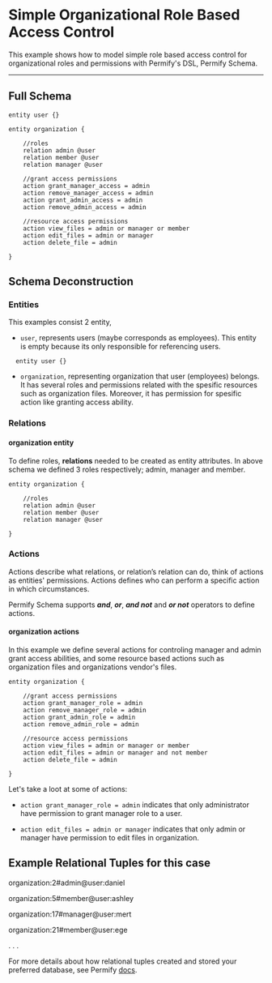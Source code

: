 # Simple Organizational Role Based Access Control

This example shows how to model simple role based access control for organizational roles and permissions with Permify's DSL, Permify Schema.

-------

## Full Schema

```perm
entity user {} 

entity organization {

    //roles 
    relation admin @user    
    relation member @user    
    relation manager @user    

    //grant access permissions
    action grant_manager_access = admin
    action remove_manager_access = admin
    action grant_admin_access = admin
    action remove_admin_access = admin

    //resource access permissions
    action view_files = admin or manager or member
    action edit_files = admin or manager
    action delete_file = admin 

} 
```

## Schema Deconstruction

### Entities

This examples consist 2 entity, 

- `user`, represents users (maybe corresponds as employees). This entity is empty because its only responsible for referencing users.

```perm
  entity user {}
```

- `organization`, representing organization that user (employees) belongs. It has several roles and permissions related with the spesific resources such as organization files. Moreover, it has permission for spesific action like granting access ability.

### Relations

#### organization entity

To define roles, **relations** needed to be created as entity attributes. In above schema we defined 3 roles respectively; admin, manager and member. 

```perm
entity organization {

    //roles 
    relation admin @user    
    relation member @user    
    relation manager @user    

}
```
### Actions

Actions describe what relations, or relation’s relation can do, think of actions as entities' permissions. Actions defines who can perform a specific action in which circumstances.

Permify Schema supports ***and***, ***or***, ***and not*** and ***or not*** operators to define actions. 

#### organization actions

In this example we define several actions for controling manager and admin grant access abilities, and some resource based 
actions such as organization files and organizations vendor's files.

```perm
entity organization {

    //grant access permissions
    action grant_manager_role = admin
    action remove_manager_role = admin
    action grant_admin_role = admin
    action remove_admin_role = admin

    //resource access permissions
    action view_files = admin or manager or member
    action edit_files = admin or manager and not member
    action delete_file = admin 

} 
```

Let's take a loot at some of actions:

- ``action grant_manager_role = admin``
indicates that only administrator have permission to grant manager role to a user.

- ``action edit_files = admin or manager`` 
indicates that only admin or manager have permission to edit files in organization.


## Example Relational Tuples for this case

organization:2#admin@user:daniel

organization:5#member@user:ashley

organization:17#manager@user:mert

organization:21#member@user:ege

.
.
.

For more details about how relational tuples created and stored your preferred database, see Permify [docs](https://docs.permify.co/docs/relational-tuples).



